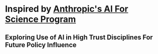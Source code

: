 # Inspired by [Anthropic's AI For Science Program](https://www.anthropic.com/news/ai-for-science-program)

## Exploring Use of AI in High Trust Disciplines For Future Policy Influence
